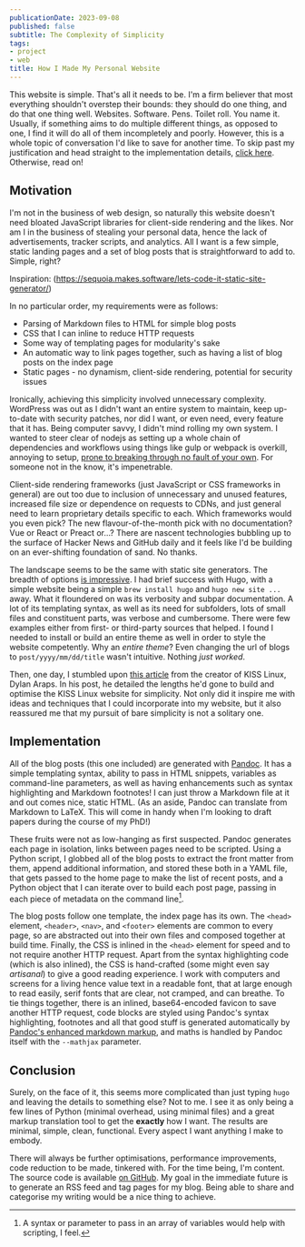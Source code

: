 ```yaml
---
publicationDate: 2023-09-08
published: false
subtitle: The Complexity of Simplicity
tags:
- project
- web
title: How I Made My Personal Website
---
```


This website is simple. That's all it needs to be. I'm a firm believer that most everything shouldn't overstep their bounds: they should do one thing, and do that one thing well. Websites. Software. Pens. Toilet roll. You name it. Usually, if something aims to do multiple different things, as opposed to one, I find it will do all of them incompletely and poorly. However, this is a whole topic of conversation I'd like to save for another time. To skip past my justification and head straight to the implementation details, [click here](#implementation). Otherwise, read on!

## Motivation

I'm not in the business of web design, so naturally this website doesn't need bloated JavaScript libraries for client-side rendering and the likes. Nor am I in the business of stealing your personal data, hence the lack of advertisements, tracker scripts, and analytics. All I want is a few simple, static landing pages and a set of blog posts that is straightforward to add to. Simple, right?

Inspiration: (<https://sequoia.makes.software/lets-code-it-static-site-generator/>)

In no particular order, my requirements were as follows:

* Parsing of Markdown files to HTML for simple blog posts
* CSS that I can inline to reduce HTTP requests
* Some way of templating pages for modularity's sake
* An automatic way to link pages together, such as having a list of blog posts on the index page
* Static pages - no dynamism, client-side rendering, potential for security issues

Ironically, achieving this simplicity involved unnecessary complexity. WordPress was out as I didn't want an entire system to maintain, keep up-to-date with security patches, nor did I want, or even need, every feature that it has. Being computer savvy, I didn't mind rolling my own system. I wanted to steer clear of nodejs as setting up a whole chain of dependencies and workflows using things like gulp or webpack is overkill, annoying to setup, [prone to breaking through no fault of your own](https://news.ycombinator.com/item?id=22979245). For someone not in the know, it's impenetrable.

Client-side rendering frameworks (just JavaScript or CSS frameworks in general) are out too due to inclusion of unnecessary and unused features, increased file size or dependence on requests to CDNs, and just general need to learn proprietary details specific to each. Which frameworks would you even pick? The new flavour-of-the-month pick with no documentation? Vue or React or Preact or...? There are nascent technologies bubbling up to the surface of Hacker News and GitHub daily and it feels like I'd be building on an ever-shifting foundation of sand. No thanks.

The landscape seems to be the same with static site generators. The breadth of options [is impressive](https://www.staticgen.com/). I had brief success with Hugo, with a simple website being a simple `brew install hugo` and `hugo new site ...` away. What it floundered on was its verbosity and subpar documentation. A lot of its templating syntax, as well as its need for subfolders, lots of small files and constituent parts, was verbose and cumbersome. There were few examples either from first- or third-party sources that helped. I found I needed to install or build an entire theme as well in order to style the website competently. Why an *entire theme*? Even changing the url of blogs to `post/yyyy/mm/dd/title` wasn't intuitive. Nothing _just worked_.

Then, one day, I stumbled upon [this article](https://k1ss.org/blog/20191004a) from the creator of KISS Linux, Dylan Araps. In his post, he detailed the lengths he'd gone to build and optimise the KISS Linux website for simplicity. Not only did it inspire me with ideas and techniques that I could incorporate into my website, but it also reassured me that my pursuit of bare simplicity is not a solitary one.

## Implementation
<a id="implementation"></a>

All of the blog posts (this one included) are generated with [Pandoc](https://pandoc.org). It has a simple templating syntax, ability to pass in HTML snippets, variables as command-line parameters, as well as having enhancements such as syntax highlighting and Markdown footnotes! I can just throw a Markdown file at it and out comes nice, static HTML. (As an aside, Pandoc can translate from Markdown to LaTeX. This will come in handy when I'm looking to draft papers during the course of my PhD!)

These fruits were not as low-hanging as first suspected. Pandoc generates each page in isolation, links between pages need to be scripted. Using a Python script, I globbed all of the blog posts to extract the front matter from them, append additional information, and stored these both in a YAML file, that gets passed to the home page to make the list of recent posts, and a Python object that I can iterate over to build each post page, passing in each piece of metadata on the command line[^1].

[^1]: A syntax or parameter to pass in an array of variables would help with scripting, I feel.

The blog posts follow one template, the index page has its own. The `<head>` element, `<header>`, `<nav>`, and `<footer>` elements are common to every page, so are abstracted out into their own files and composed together at build time. Finally, the CSS is inlined in the `<head>` element for speed and to not require another HTTP request. Apart from the syntax highlighting code (which is also inlined), the CSS is hand-crafted (some might even say _artisanal_) to give a good reading experience. I work with computers and screens for a living hence value text in a readable font, that at large enough to read easily, serif fonts that are clear, not cramped, and can breathe.  To tie things together, there is an inlined, base64-encoded favicon to save another HTTP request, code blocks are styled using Pandoc's syntax highlighting, footnotes and all that good stuff is generated automatically by [Pandoc's enhanced markdown markup](https://pandoc.org/MANUAL.html#pandocs-markdown), and maths is handled by Pandoc itself with the `--mathjax` parameter.

## Conclusion

Surely, on the face of it, this seems more complicated than just typing `hugo` and leaving the details to something else? Not to me. I see it as only being a few lines of Python (minimal overhead, using minimal files) and a great markup translation tool to get the **exactly** how I want. The results are minimal, simple, clean, functional. Every aspect I want anything I make to embody.

There will always be further optimisations, performance improvements, code reduction to be made, tinkered with. For the time being, I'm content. The source code is available [on GitHub](https://github.com/andylshort/andyls.co.uk). My goal in the immediate future is to generate an RSS feed and tag pages for my blog. Being able to share and categorise my writing would be a nice thing to achieve.